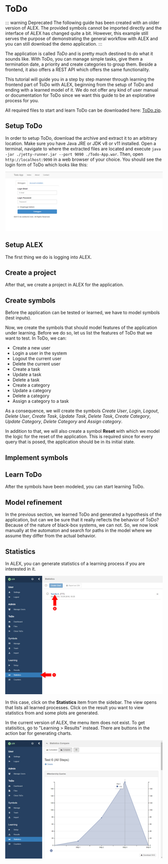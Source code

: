 # ToDo

::: warning Deprecated
The following guide has been created with an older version of ALEX.
The provided symbols cannot be imported directly and the interface of ALEX has changed quite a bit.
However, this example still serves the purpose of demonstrating the general workflow with ALEX and you can still download the demo application.
:::

The application is called *ToDo* and is pretty much destined to do what it sounds like. 
With ToDo, you can manage simple tasks, give them a termination date, a priority and create categories to group them. 
Beside a frontend, it also offers a REST API which offers the same functionality.

This tutorial will guide you in a step by step manner through learning the frontend part of ToDo with ALEX, beginning from the setup of ToDo and ending with a learned model of it. 
We do not offer any kind of user manual or documentation for ToDo since we want this guide to be an explorative process for you.

All required files to start and learn ToDo can be downloaded here: [ToDo.zip](https://ls5vs001.cs.tu-dortmund.de/alex/website/1.5.0/todo.zip).


## Setup ToDo

In order to setup ToDo, download the archive and extract it to an arbitrary location. 
Make sure you have Java JRE or JDK v8 or v11 installed. 
Open a terminal, navigate to where the extracted files are located and execute `java -jar ./jetty-runner.jar --port 9090 ./Todo-App.war`. 
Then, open `http://localhost:9090` in a web browser of your choice. 
You should see the login form of ToDo which looks like this:

![Todo Startpage](./assets/todo-startpage.jpg)


## Setup ALEX

The first thing we do is logging into ALEX.

<slides>
  <slide>
    <template slot="image">
      <img src="./assets/welcome_screen.jpg">
    </template>
    <template slot="text">
      Open the startpage of ALEX.
    </template>
  </slide>
  <slide>
    <template slot="image">
      <img src="./assets/login_process.jpg">
    </template>
    <template slot="text">
      Enter the credentials and press the <em>Login</em> button.
    </template>
  </slide>
  <slide>
    <template slot="image">
      <img src="./assets/home_empty.jpg">
    </template>
    <template slot="text">
      After the login, the project view is displayed.
    </template>
  </slide>
</slides>


## Create a project

After that, we create a project in ALEX for the application.

<slides>
  <slide>
    <template slot="image">
      <img src="./assets/project_creation.jpg">
    </template>
    <template slot="text">
      To create a new project enter a name of your choice and the URL where the ToDo is reachable (http://localhost:9090).
      Optionally, enter a description and press the <em>Create Project</em> button. 
    </template>
  </slide>
  <slide>
    <template slot="image">
      <img src="./assets/home_with_project.jpg">
    </template>
    <template slot="text">
      A message pops up and the project should is listed on the right side.
      A list of all projects is listed on the right.
    </template>
  </slide>
  <slide>
    <template slot="image">
      <img src="./assets/home_with_project_2.jpg">
    </template>
    <template slot="text">
      Click on the name of the newly created project in the list to open it. 
      You are being redirected to the projects dashboard.
    </template>
  </slide>
  <slide>
      <template slot="image">
        <img src="./assets/dashboard.jpg">
      </template>
      <template slot="text">
        There, a brief overview of the project and current learn processes are displayed. 
        On the left, new navigation items are shown to navigate through ALEX.
      </template>
    </slide>
</slides>


## Create symbols

Before the application can be tested or learned, we have to model symbols (test inputs).

<slides>
  <slide>
    <template slot="image">
      <img src="./assets/link_symbol_manage.jpg">
    </template>
    <template slot="text">
      In order to create symbols, click on the item <em>Manage</em> under the group <em>Symbols</em> in the sidebar. 
    </template>
  </slide>
  <slide>
    <template slot="image">
      <img src="./assets/manage_symbols.jpg">
    </template>
    <template slot="text">
      At first, only the default group and no symbols are displayed.
    </template>
  </slide>
</slides>

Now, we create the symbols that should model features of the application under learning. 
Before we do so, let us list the features of ToDo that we want to test. 
In ToDo, we can:

* Create a new user
* Login a user in the system
* Logout the current user
* Delete the current user
* Create a task
* Update a task
* Delete a task
* Create a category
* Update a category
* Delete a category
* Assign a category to a task

As a consequence, we will create the symbols _Create User_, _Login_, _Logout_, _Delete User_, _Create Task_, _Update
Task_, _Delete Task_, _Create Category_, _Update Category_, _Delete Category_ and _Assign category_.

In addition to that, we will also create a symbol __Reset__ with which we model the logic for the reset of the application. 
This is required since for every query that is posed, the application should be in its initial state.

<slides>
  <slide>
    <template slot="image">
      <img src="./assets/manage_symbols_arrow_create_symbol.jpg">
    </template>
    <template slot="text">
      In order to create a symbol, click on the menu button <em>Create</em> in the bar on the top and choose the entry with the text <em>Symbol</em>. 
      A modal window pops up, asking for a name, an abbreviation and a group.
    </template>
  </slide>
  <slide>
    <template slot="image">
      <img src="./assets/symbol_create.jpg">
    </template>
    <template slot="text">
      As the name, we use the ones from above and for the abbreviation, we use the lower camel case variant of the name.
      For example, We create a symbol <em>Create User</em> with the abbreviation <em>createUser</em>. 
      The field for the group is left empty. 
      After the click on the <em>Create</em> button, the symbol should be listed under the default group.
    </template>
  </slide>
  <slide>
    <template slot="image">
      <img src="./assets/symbol_created.jpg">
    </template>
    <template slot="text">
      All other symbols including the reset symbol are created analogously.
    </template>
  </slide>
  <slide>
    <template slot="image">
      <img src="./assets/manage_symbols_highlight_reset.jpg">
    </template>
    <template slot="text">
    </template>
  </slide>
</slides>


## Implement symbols

<slides>
    <slide>
        <template slot="image">
          <img src="./assets/manage_symbols_arrow_actions.jpg">
        </template>
        <template slot="text">
            The first symbol we want to model is the reset symbol.
            In this case, we first have to think about what the initial state of ToDo is.
            Here, it is the case when no user except the admin is registered in the system. 
            Via actions that are assigned to the symbol, we have to reach that state.
        </template>
    </slide>
    <slide>
        <template slot="image">
          <img src="./assets/action_overview_arrow_create.jpg">
        </template>
        <template slot="text">
            Therefor, click on the link under the correspondent action to open the view for managing actions of a symbols. 
            At first, no actions are created. 
            To create the first action, click on the <strong>Create</strong> in the top bar which results in a new modal window which displays the action editor.
        </template>
    </slide>
    <slide>
        <template slot="image">
          <img src="./assets/action_create_goto.jpg">
        </template>
        <template slot="text">
            The first thing we want to do is logout the user that is potentially logged in. 
            Because we want to model an action on the real browser, we <span class="label">1</span> click on the <strong>Web</strong> group on the left and in the collapsing menu, <span class="label">2</span> click on the item <strong>Open URL</strong>. 
            On the right side, a form is displayed where <span class="label">3</span> we enter the URL <em>/logout</em>. 
            Note that the entered URL is relative to the root URL of the project. 
            Finally <span class="label">4</span> we create the action by clicking on the button <strong>Create and Continue</strong>, which creates the action, but does not close the modal window, contrary to the <strong>Create</strong> button.
        </template>
    </slide>
    <slide>
        <template slot="image">
          <img src="./assets/action_create_fill.jpg">
        </template>
        <template slot="text">
            After the logout, we should be on the index page of ToDo which displays the login form.
            We now want to login as the administrator. 
            To fill out the form, <span class="label">1</span> select the action <strong>Fill input</strong> from the left menu. 
            You are prompted to enter the CSS selector of the input element and the value that should be entered in the input. 
            To find out the selector, you can use the <em>Element Picker</em> to extract the selector automatically from ToDo. 
            Click on the corresponding button and the Element Picker pops up and loads the root URL of ToDo.
        </template>
    </slide>
    <slide>
        <template slot="image">
          <img src="./assets/html_picker_email_1.jpg">
        </template>
        <template slot="text">
            You can navigate freely within ToDo via the Element Picker. 
            First <span class="label">1</span>, enter <em>admin@admin.de</em> in the email field. 
            Then <span class="label">2</span> toggle the button in order to enable the selection mode.
        </template>
    </slide>
    <slide>
        <template slot="image">
          <img src="./assets/html_picker_email_2.jpg">
        </template>
        <template slot="text">
            Hover over the input field <span class="label">1</span> and it should be highlighted with a thick, red border while at the same time, its selector is displayed on the top <span class="label">2</span>. 
            Click on it to confirm the selection and disable the selection mode. 
        </template>
    </slide>
    <slide>
        <template slot="image">
          <img src="./assets/html_picker_ok.jpg">
        </template>
        <template slot="text">
            Click on the green button which closes the Element Picker. 
        </template>
    </slide>
    <slide>
        <template slot="image">
          <img src="./assets/action_create.jpg">
        </template>
        <template slot="text">
            As you can see, the selector and the value you have entered are adopted automatically.
            Press the <strong>Create</strong> button to create the action.
        </template>
    </slide>
    <slide>
        <template slot="image">
          <img src="./assets/action_create.jpg">
        </template>
        <template slot="text">
            As you can see, the selector and the value you have entered are adopted automatically.
            Press the <strong>Create</strong> button to create the action.
        </template>
    </slide>
    <slide>
        <template slot="image">
          <img src="./assets/action_overview_save.jpg">
        </template>
        <template slot="text">
            You can now continue to create further actions which are displayed here. What it does it the following:
            After that, we save the symbol by clicking on the <strong>Save</strong> button on the top. 
            Note: Don't worry if you accidentally created an action. 
            You can safely remove and reorder via drag-and-drop.
        </template>
    </slide>
</slides>


## Learn ToDo

After the symbols have been modeled, you can start learning ToDo.

<slides>
    <slide>
        <template slot="image">
            <img src="./assets/link_learn_process_setup.jpg">
        </template>
        <template slot="text">
            Navigate to the setup view by clicking on the item <strong>Setup</strong> in the sidebar. 
            The view looks similar to the one for managing symbols. 
        </template>
    </slide>
    <slide>
        <template slot="image">
            <img src="./assets/learn_setup_select_group.jpg">
        </template>
        <template slot="text">
            Now, select the symbols that should be learned, but exclude the reset symbol. 
        </template>
    </slide>
    <slide>
        <template slot="image">
            <img src="./assets/learn_setup_select_reset.jpg">
        </template>
        <template slot="text">
            Then, you have to mark the reset symbol as reset symbol explicitly by clicking on the blue circle beside the symbol item.
        </template>
    </slide>
    <slide>
        <template slot="image">
            <img src="./assets/learn_setup.jpg">
        </template>
        <template slot="text">
        </template>
    </slide>
    <slide>
        <template slot="image">
            <img src="./assets/learn_setup_arrow_settings.jpg">
        </template>
        <template slot="text">
            Before we learn ToDo, we want to configure some parameters for the learning process. 
            By clicking on the gear icon on the top right, we open a new modal window that reveals options to configure the process.
        </template>
    </slide>
    <slide>
        <template slot="image">
            <img src="./assets/learn_setup_settings.jpg">
        </template>
        <template slot="text">
            Here, we only adjust the equivalence oracle as seen in the image. 
            Save the changes by clicking on the <strong>Save</strong> button.
        </template>
    </slide>
    <slide>
        <template slot="image">
            <img src="./assets/learn_setup_arrow_start.jpg">
        </template>
        <template slot="text">
            Now, click on the button <strong>Start Learning</strong> in order to start the learning process with the selected set of symbols and the configuration. 
        </template>
    </slide>
    <slide>
        <template slot="image">
            <img src="./assets/learn_setup_busy_1.jpg">
        </template>
        <template slot="text">
            You are then redirected to a loading page where the current status is displayed. 
        </template>
    </slide>
    <slide>
        <template slot="image">
            <img src="./assets/learn_result_hypothesis.jpg">
        </template>
        <template slot="text">
            After some time, the result will be displayed as a mealy machine of ToDo.
        </template>
    </slide>
</slides>


## Model refinement

In the previous section, we learned ToDo and generated a hypothesis of the application, but can we be sure that it really reflects the behavior of ToDo? 
Because of the nature of black-box systems, we can not. 
So, we now look manually at the automaton and search for paths in the model where we assume they differ from the actual behavior.

<slides>
    <slide>
        <template slot="image">
            <img src="./assets/learn_result_hypothesis.jpg">
        </template>
        <template slot="text">
            On a closer look, one can see that the path <em>createUser</em>, <em>login</em>, <em>createTask</em>, <em>createCategory</em>, <em>assignCategory</em> seems to have a different output than ToDo.
            Because after having created a task and a category, we are able to assign the category to the task. 
            The expected output is <em>OK OK OK OK</em> instead we got <em>of OK OK OK FAILED(4)</em>.
            So we have to check it.
        </template>
    </slide>
    <slide>
        <template slot="image">
            <img src="./assets/learn_result_hypothesis_arrow_settings.jpg">
        </template>
        <template slot="text">
            Therefor, click on the gear icon in the top right corner. 
            A sidebar appears.
        </template>
    </slide>
    <slide>
        <template slot="image">
            <img src="./assets/learn_result_hypothesis_arrow_settings.jpg">
        </template>
        <template slot="text">
            Therefor, click on the gear icon in the top right corner. 
            A sidebar appears.
        </template>
    </slide>
    <slide>
        <template slot="image">
            <img src="./assets/learn_result_hypothesis_settings_2.jpg">
        </template>
        <template slot="text">
            Next, select the <strong>Sample</strong> eq oracle, which means we want to search for counterexamples manually. 
        </template>
    </slide>
    <slide>
        <template slot="image">
            <img src="./assets/learn_result_hypothesis_settings_3.jpg">
        </template>
        <template slot="text">
            Then, click the labels of the hypothesis in the order we discussed above. 
            By clicking on the button <strong>Add counterexample</strong>, ALEX checks if the sequence differs from the application. 
        </template>
    </slide>
    <slide>
        <template slot="image">
            <img src="./assets/learn_result_hypothesis_settings_4.jpg">
        </template>
        <template slot="text">
            In case the sequence is a counterexample, a success message will pop up and it is added to the configuration.
            To refine the hypothesis, click on the <strong>Resume</strong> button which will redirect you to the loading page again.
        </template>
    </slide>
    <slide>
        <template slot="image">
            <img src="./assets/learn_setup_busy_2.jpg">
        </template>
        <template slot="text">
            The learner refines the hypothesis with the given counterexample.
        </template>
    </slide>
    <slide>
        <template slot="image">
            <img src="./assets/learn_result_hypothesis_2.jpg">
        </template>
        <template slot="text">
            After some time, it will output a refined hypothesis which has now one more state than before. 
            The sequence now matches the actual behavior. 
            This process can now be continued as long as you think it is necessary.
        </template>
    </slide>
</slides>


## Statistics

In ALEX, you can generate statistics of a learning process if you are interested in it.

![Refine ToDo](./assets/statistics_overview.jpg)

In this case, click on the __Statistics__ item from the sidebar. 
The view opens that lists all learned processes. 
Click on the result you want to view statistics from and some plots are generated.

<div class="alert alert-info"> 
    In the current version of ALEX, the menu item does not exist.
    To get statisitics, go to "Learning > Results" instead.
    There are buttons in the action bar for generating charts.
</div>

![Refine ToDo](./assets/statistics_chart.jpg)

